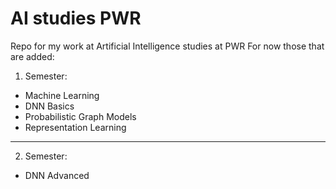 # AI studies PWR
 Repo for my work at Artificial Intelligence studies at PWR
For now those that are added:
1. Semester:
- Machine Learning
- DNN Basics
- Probabilistic Graph Models
- Representation Learning
---
2. Semester:
- DNN Advanced
